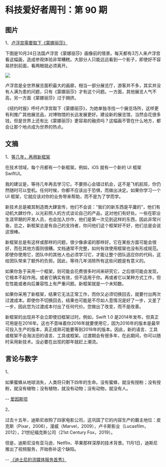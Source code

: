 # 科技爱好者周刊：第 90 期

## 图片

1、[卢浮宫需要取下《蒙娜丽莎》](https://www.nytimes.com/2019/11/06/arts/design/mona-lisa-louvre-overcrowding.html)

下图是10月24日法国卢浮宫《蒙娜丽莎》画像前的情景。每天都有3万人来卢浮宫看这幅画，造成参观体验非常糟糕。大部分人只能远远看到一个影子，即使好不容易挤到前面，看两眼就必须离开。

![](https://www.wangbase.com/blogimg/asset/201911/bg2019110805.jpg)

卢浮宫是全世界展览面积最大的画廊，相当一部分展览厅，游客并不多，其实并没有人满为患的问题，只有《蒙娜丽莎》才有这个问题。一方面，其他展览人气不高，另一方面《蒙娜丽莎》过于拥挤。

《纽约时报》呼吁卢浮宫取下《蒙娜丽莎》，为她单独寻找一个展览场所，这样更有利推广其他展览品，对博物馆的长远发展更好。建设新的展览馆，当然会花很多钱，但是世界上还有比《蒙娜丽莎》更容易的融资吗？这幅画不管在什么地方，都会让那个地点成为世界的热点。

## 文摘

1、[等几年，再用新框架](https://medium.com/@karti/learn-new-frameworks-after-a-few-years-not-immediately-f8b44dc0ed72)

在技​​术领域，每个月都有一个新框架。例如，iOS 就有一个新的 UI 框架 SwiftUI。

我的建议是，等待几年再去学习它。不要担心会错过机会，这不是飞机航班，你仍然随时可以登机。任何时候，你都不应该出于恐惧，而做出决定。如果你学习一个 UI 框架，它就应该对你的业务带来帮助，而不是为了学而学。

新技术总是被其制造商大肆宣传，他们不会说：“我们的新东西是平庸的”，他们有动机大肆炒作，以光彩照人的方式谈论自己的产品，这对他们有好处。一些在职业生涯早期的开发人员，也会加入炒作，他们是第一次见到这样的东西，因此非常兴奋。总之，新框架总是有自己的支持者，你问他们这个框架好不好，他们总是会说这很棒。

新框架总是有这样或那样的问题，很少像承诺的那样好。它在某些方面可能会很好，而在其他方面则很糟。文档通常不完整，如何有效使用框架也没有形成规范。即使你使用它，团队中的其他人也必须学习它，才能让整个团队适应你的代码，这给团队带来了额外的负担。因此，等待几年消除所有这些问题是有意义的。

如果你急于采用一个框架，则可能会花费很多时间来研究它，之后很可能会发现，它根本不起作用。或者它确实有效，但不适用于你。再或者它以某种方式工作，但在性能或者向后兼容性上有严重问题。新框架就是一个未知数。

如果你采用了新框架，结果它无法正常工作，而你又必须切换回去，就要付出两次过渡成本。即使你不切换回去，结果也可能是不尽如人意情况是好了一步，又差了一步，因此您为过渡成本付出了任何代价。您做出了改变，而不是改善。

新框架的出现并不会立即使旧框架过时。例如，Swift 1.0 是2014年发布，但真正可用是在2016年。这也不意味着你2016年就要使用它，因为2016年的版本是最早可投入生产的版本，真正成熟可能要等到2018年的版本。因此，新的语言、工具或框架不会淘汰旧的语言、工具或框架。过渡期会有很多年，在此期间，你可以随时采用新技术。没必要在出现的那年就赶上潮流。

## 言论与数字

1、

如果蜜蜂从地球消失，人类将只剩下四年的生命。没有蜜蜂，就没有授粉；没有授粉，就没有植物；没有植物，就没有动物；没有动物，就没有人。

-- [爱因斯坦](https://www.ikkaro.net/diy-beehive/)

2、

过去十五年，迪斯尼收购了四家电影公司，这巩固了它的内容生产的霸主地位：皮克斯（Pixar，2006），漫威（Marvel，2009），卢卡斯影业（Lucasfilm，2012），21世纪福克斯公司（21st Century Fox，2019）。

但是，迪斯尼没有亚马逊、Netflix、苹果那样深厚的技术背景。11月1日，迪斯尼推出了视频服务，开始弥补这个缺陷。

-- [《迪士尼的流媒体服务首秀》](https://www.bloomberg.com/news/features/2019-11-07/inside-disney-bob-iger-on-star-wars-pixar-and-more)


